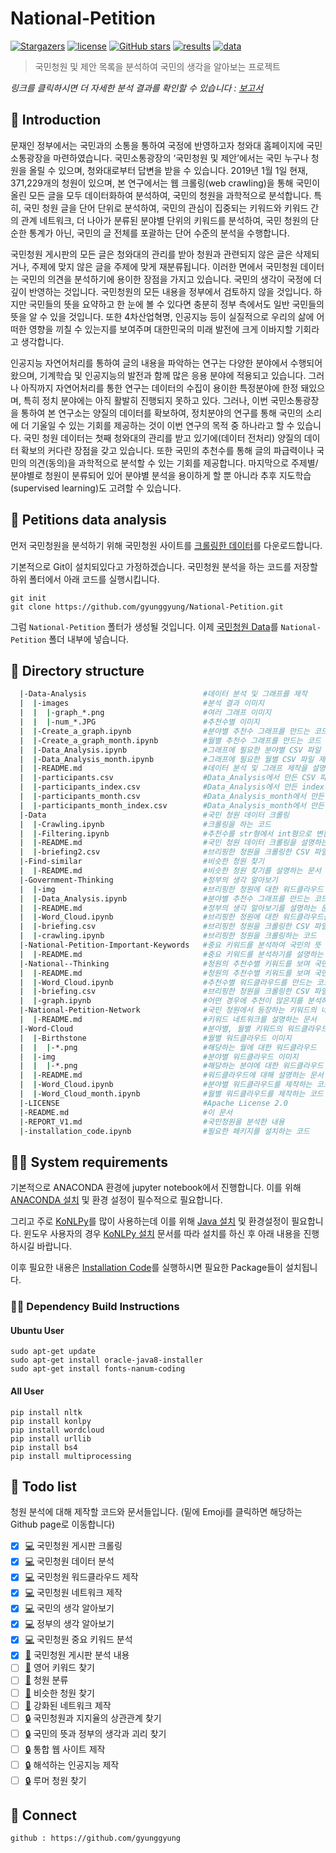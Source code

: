 # National-Petition
[![Stargazers](https://img.shields.io/badge/National--Petition-Stargazers-yellow.svg)](https://github.com/gyunggyung/National-Petition/stargazers)
[![license](https://img.shields.io/badge/license-Apache%202.0-red.svg)](https://www.apache.org/licenses/LICENSE-2.0)
[![GitHub stars](https://img.shields.io/github/stars/gyunggyung/National-Petition?&color=ff86b4)](https://github.com/gyunggyung/National-Petition/stargazers)
[![results](https://img.shields.io/badge/results-Report-blue.svg)](https://paper.dropbox.com/doc/National-Petition-Analysis--AWBChEBfGCjv1j~TH2oJMUKbAg-RYdzoQNc8lAHVcDucJu1K)
[![data](https://img.shields.io/badge/data-web-lightgrey.svg)](https://www1.president.go.kr/petitions)

> 국민청원 및 제안 목록을 분석하여 국민의 생각을 알아보는 프로젝트

*링크를 클릭하시면 더 자세한 분석 결과를 확인할 수 있습니다 : [보고서](https://paper.dropbox.com/doc/National-Petition-Analysis--AWBChEBfGCjv1j~TH2oJMUKbAg-RYdzoQNc8lAHVcDucJu1K)*

## 📖 Introduction

 문재인 정부에서는 국민과의 소통을 통하여 국정에 반영하고자 청와대 홈페이지에 국민소통광장을 마련하였습니다. 국민소통광장의 ‘국민청원 및 제안’에서는 국민 누구나 청원을 올릴 수 있으며, 청와대로부터 답변을 받을 수 있습니다. 2019년 1월 1일 현재, 371,229개의 청원이 있으며, 본 연구에서는 웹 크롤링(web crawling)을 통해 국민이 올린 모든 글을 모두 데이터화하여 분석하여, 국민의 청원을 과학적으로 분석합니다. 특히, 국민 청원 글을 단어 단위로 분석하여, 국민의 관심이 집중되는 키워드와 키워드 간의 관계 네트워크, 더 나아가 분류된 분야별 단위의 키워드를 분석하여, 국민 청원의 단순한 통계가 아닌, 국민의 글 전체를 포괄하는 단어 수준의 분석을 수행합니다. 

 국민청원 게시판의 모든 글은 청와대의 관리를 받아 청원과 관련되지 않은 글은 삭제되거나, 주제에 맞지 않은 글을 주제에 맞게 재분류됩니다. 이러한 면에서 국민청원 데이터는 국민의 의견을 분석하기에 용이한 장점을 가지고 있습니다. 국민의 생각이 국정에 더 깊이 반영하는 것입니다. 국민청원의 모든 내용을 정부에서 검토하지 않을 것입니다. 하지만 국민들의 뜻을 요약하고 한 눈에 볼 수 있다면 충분히 정부 측에서도 일반 국민들의 뜻을 알 수 있을 것입니다. 또한 4차산업혁명, 인공지능 등이 실질적으로 우리의 삶에 어떠한 영향을 끼칠 수 있는지를 보여주며 대한민국의 미래 발전에 크게 이바지할 기회라고 생각합니다.

 인공지능 자연어처리를 통하여 글의 내용을 파악하는 연구는 다양한 분야에서 수행되어 왔으며, 기계학습 및 인공지능의 발전과 함께 많은 응용 분야에 적용되고 있습니다. 그러나 아직까지 자연어처리를 통한 연구는 데이터의 수집이 용이한 특정분야에 한정 돼있으며, 특히 정치 분야에는 아직 활발히 진행되지 못하고 있다. 그러나, 이번 국민소통광장을 통하여 본 연구소는 양질의 데이터를 확보하여, 정치분야의 연구를 통해 국민의 소리에 더 기울일 수 있는 기회를 제공하는 것이 이번 연구의 목적 중 하나라고 할 수 있습니다. 국민 청원 데이터는 첫째 청와대의 관리를 받고 있기에(데이터 전처리) 양질의 데이터 확보의 커다란 장점을 갖고 있습니다. 또한 국민의 추천수를 통해 글의 파급력이나 국민의 의견(동의)을 과학적으로 분석할 수 있는 기회를 제공합니다. 마지막으로 주제별/ 분야별로 청원이 분류되어 있어 분야별 분석을 용이하게 할 뿐 아니라 추후 지도학습 (supervised learning)도 고려할 수 있습니다. 


## 💾 Petitions data analysis

 먼저 국민청원을 분석하기 위해 국민청원 사이트를 [크롤링한 데이터](https://www.dropbox.com/s/4q5neb9ngdhfg8y/petition_data_all.csv?dl=0)를 다운로드합니다.

 기본적으로 Git이 설치되있다고 가정하겠습니다. 국민청원 분석을 하는 코드를 저장할 하위 폴터에서 아래 코드를 실행시킵니다.

```
git init
git clone https://github.com/gyunggyung/National-Petition.git
```

 그럼 `National-Petition` 폴터가 생성될 것입니다. 이제 [국민청원 Data](https://www.dropbox.com/s/4q5neb9ngdhfg8y/petition_data_all.csv?dl=0)를 `National-Petition` 폴더 내부에 넣습니다.
 
## 📂 Directory structure
``` bash
  |-Data-Analysis                          #데이터 분석 및 그래프를 제작
  |  |-images                              #분석 결과 이미지
  |  |  |-graph_*.png                      #여러 그래프 이미지
  |  |  |-num_*.JPG                        #추천수별 이미지
  |  |-Create_a_graph.ipynb                #분야별 추천수 그래프를 만드는 코드
  |  |-Create_a_graph_month.ipynb          #월별 추천수 그래프를 만드는 코드
  |  |-Data_Analysis.ipynb                 #그래프에 필요한 분야별 CSV 파일 제작
  |  |-Data_Analysis_month.ipynb           #그래프에 필요한 월별 CSV 파일 제작
  |  |-README.md                           #데이터 분석 및 그래프 제작을 설명하는 문서
  |  |-participants.csv                    #Data_Analysis에서 만든 CSV 파일
  |  |-participants_index.csv              #Data_Analysis에서 만든 index가 추가 된 CSV 파일
  |  |-participants_month.csv              #Data_Analysis_month에서 만든 CSV 파일
  |  |-participants_month_index.csv        #Data_Analysis_month에서 만든 index가 추가 된 CSV 파일
  |-Data                                   #국민 청원 데이터 크롤링
  |  |-Crawling.ipynb                      #크롤링을 하는 코드
  |  |-Filtering.ipynb                     #추천수를 str형에서 int형으로 변환하는 코드
  |  |-README.md                           #국민 청원 데이터 크롤링을 설명하는 문서
  |  |-briefing2.csv                       #브리핑한 청원을 크롤링한 CSV 파일
  |-Find-similar                           #비슷한 청원 찾기
  |  |-README.md                           #비슷한 청원 찾기를 설명하는 문서
  |-Government-Thinking                    #정부의 생각 알아보기
  |  |-img                                 #브리핑한 청원에 대한 워드클라우드 이미지들
  |  |-Data_Analysis.ipynb                 #분야별 추천수 그래프를 만드는 코드
  |  |-README.md                           #정부의 생각 알아보기를 설명하는 문서
  |  |-Word_Cloud.ipynb                    #브리핑한 청원에 대한 워드클라우드를 만드는 코드
  |  |-briefing.csv                        #브리핑한 청원을 크롤링한 CSV 파일
  |  |-crawling.ipynb                      #브리핑한 청원을 크롤링하는 코드
  |-National-Petition-Important-Keywords   #중요 키워드를 분석하여 국민의 뜻 알아보기
  |  |-README.md                           #중요 키워드를 분석하기를 설명하는 문서
  |-National--Thinking                     #청원의 추천수별 키워드를 보며 국민의 관심사 분석
  |  |-README.md                           #청원의 추천수별 키워드를 보며 국민의 관심사 분석에 대해서 분석을 설명하는 문서
  |  |-Word_Cloud.ipynb                    #추천수별 워드클라우드를 만드는 코드
  |  |-briefing.csv                        #브리핑한 청원을 크롤링한 CSV 파일
  |  |-graph.ipynb                         #어떤 경우에 추천이 많은지를 분석하는 그래프를 제작하는 코드
  |-National-Petition-Network              #국민 청원에서 등장하는 키워드의 네트워크를 제작
  |  |-README.md                           #키워드 네트워크를 설명하는 문서
  |-Word-Cloud                             #분야별, 월별 키워드의 워드클라우드 제작
  |  |-Birthstone                          #월별 워드클라우드 이미지
  |  |  |-*.png                            #해당하는 월에 대한 워드클라우드
  |  |-img                                 #분야별 워드클라우드 이미지
  |  |  |-*.png                            #해당하는 분야에 대한 워드클라우드
  |  |-README.md                           #워드클라우드에 대해 설명하는 문서
  |  |-Word_Cloud.ipynb                    #분야별 워드클라우드를 제작하는 코드
  |  |-Word_Cloud_month.ipynb              #월별 워드클라우드를 제작하는 코드
  |-LICENSE                                #Apache License 2.0
  |-README.md                              #이 문서
  |-REPORT_V1.md                           #국민청원을 분석한 내용
  |-installation_code.ipynb                #필요한 페키지를 설치하는 코드
```

## 👨‍💻 System requirements
기본적으로 ANACONDA 환경에 jupyter notebook에서 진행합니다. 이를 위해 [ANACONDA 설치](https://www.anaconda.com/download/) 및 환경 설정이 필수적으로 필요합니다.

그리고 주로 [KoNLPy](http://konlpy.org/en/latest/)를 많이 사용하는데 이를 위해 [Java 설치](https://www.java.com/ko/download/) 및 환경설정이 필요합니다. 윈도우 사용자의 경우  [KoNLPy 설치](https://konlpy-ko.readthedocs.io/ko/v0.4.3/install/) 문서를 따라 설치를 하신 후 아래 내용을 진행하시길 바랍니다.

이후 필요한 내용은 [Installation Code](https://github.com/gyunggyung/National-Petition/blob/master/installation_code.ipynb)를 실행하시면 필요한 Package들이 설치됩니다.

### 👩‍💻 Dependency Build Instructions

#### Ubuntu User
```
sudo apt-get update
sudo apt-get install oracle-java8-installer
sudo apt-get install fonts-nanum-coding
```

#### All User
```
pip install nltk
pip install konlpy
pip install wordcloud
pip install urllib
pip install bs4
pip install multiprocessing
```


## 📝 Todo list
청원 분석에 대해 제작할 코드와 문서들입니다. (밑에 Emoji를 클릭하면 해당하는 Github page로 이동합니다)

- [x] [💻](https://github.com/gyunggyung/National-Petition/tree/master/Data) 국민청원 게시판 크롤링 
- [x] [💻](https://github.com/gyunggyung/National-Petition/tree/master/Data-Analysis) 국민청원 데이터 분석 
- [x] [💻](https://github.com/gyunggyung/National-Petition/tree/master/Word-Cloud) 국민청원 워드클라우드 제작 
- [x] [💻](https://github.com/gyunggyung/National-Petition/tree/master/Network) 국민청원 네트워크 제작 
- [x] [💻](https://github.com/gyunggyung/National-Petition/tree/master/National--Thinking) 국민의 생각 알아보기 
- [x] [💻](https://github.com/gyunggyung/National-Petition/tree/master/Government-Thinking) 정부의 생각 알아보기 
- [x] [💻](https://github.com/gyunggyung/National-Petition/tree/master/Important-Keywords) 국민청원 중요 키워드 분석 
- [x] [📗](https://github.com/gyunggyung/National-Petition) 국민청원 게시판 분석 내용 
- [ ] [🔨]() 영어 키워드 찾기 
- [ ] [🔨]() 청원 분류 
- [ ] [🔨]() 비슷한 청원 찾기 
- [ ] [🔨]() 강화된 네트워크 제작
- [ ] [🔒](https://github.com/gyunggyung/National-Petition/tree/master/Approval-Rating-Analysis) 국민청원과 지지율의 상관관계 찾기 
- [ ] [🔒]() 국민의 뜻과 정부의 생각과 괴리 찾기 
- [ ] [🔒]() 통합 웹 사이트 제작
- [ ] [🔒]() 해석하는 인공지능 제작
- [ ] [🔒]() 루머 청원 찾기

## 🤝 Connect
```
github : https://github.com/gyunggyung
```
